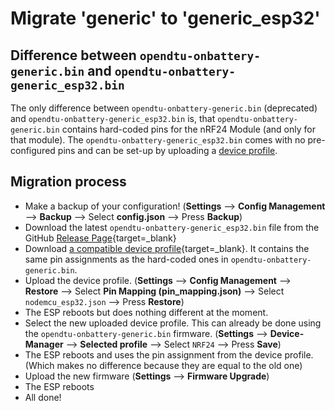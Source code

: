# Migrate 'generic' to 'generic_esp32'

## Difference between `opendtu-onbattery-generic.bin` and `opendtu-onbattery-generic_esp32.bin`

The only difference between `opendtu-onbattery-generic.bin` (deprecated) and `opendtu-onbattery-generic_esp32.bin` is, that `opendtu-onbattery-generic.bin` contains hard-coded pins for the nRF24 Module (and only for that module). The `opendtu-onbattery-generic_esp32.bin` comes with no pre-configured pins and can be set-up by uploading a [device profile](../device_profiles.md).

## Migration process

* Make a backup of your configuration! (**Settings** --> **Config Management** --> **Backup** --> Select **config.json** --> Press **Backup**)
* Download the latest `opendtu-onbattery-generic_esp32.bin` file from the GitHub [Release Page](https://github.com/helgeerbe/OpenDTU-OnBattery/releases){target=_blank}
* Download [a compatible device profile](https://raw.githubusercontent.com/helgeerbe/OpenDTU-OnBattery/master/docs/DeviceProfiles/nodemcu_esp32.json){target=_blank}. It contains the same pin assignments as the hard-coded ones in `opendtu-onbattery-generic.bin`.
* Upload the device profile. (**Settings** --> **Config Management** --> **Restore** --> Select **Pin Mapping (pin_mapping.json)** --> Select `nodemcu_esp32.json` --> Press **Restore**)
* The ESP reboots but does nothing different at the moment.
* Select the new uploaded device profile. This can already be done using the `opendtu-onbattery-generic.bin` firmware. (**Settings** --> **Device-Manager** --> **Selected profile** --> Select `NRF24` --> Press **Save**)
* The ESP reboots and uses the pin assignment from the device profile. (Which makes no difference because they are equal to the old one)
* Upload the new firmware (**Settings** --> **Firmware Upgrade**)
* The ESP reboots
* All done!
